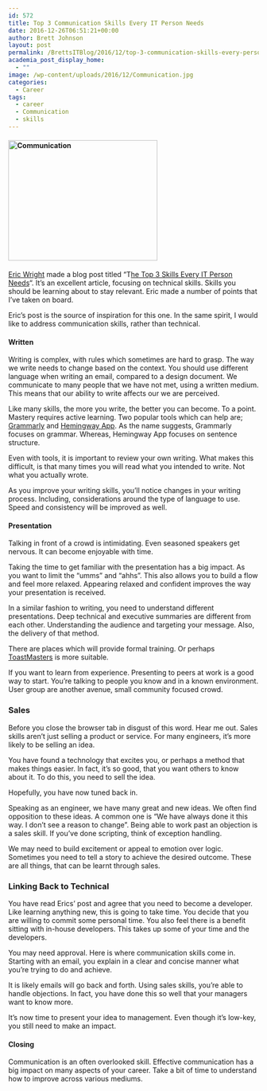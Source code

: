```yaml
---
id: 572
title: Top 3 Communication Skills Every IT Person Needs
date: 2016-12-26T06:51:21+00:00
author: Brett Johnson
layout: post
permalink: /BrettsITBlog/2016/12/top-3-communication-skills-every-person-needs/
academia_post_display_home:
  - ""
image: /wp-content/uploads/2016/12/Communication.jpg
categories:
  - Career
tags:
  - career
  - Communication
  - skills
---
```

#### <img class="alignnone size-medium wp-image-573" src="https://sdbrett.com/assets/images/2016/12/Communication-300x242.jpg" alt="Communication" width="300" height="242" srcset="https://sdbrett.com/assets/images2016/12/Communication-300x242.jpg 300w, https://sdbrett.com/assets/images2016/12/Communication-260x210.jpg 260w, https://sdbrett.com/assets/images2016/12/Communication.jpg 572w" sizes="(max-width: 300px) 100vw, 300px" />

<a href="https://twitter.com/discoposse" rel="”nofollow”">Eric Wright</a> made a blog post titled &#8220;T<a href="https://turbonomic.com/blog/on-technology/the-top-3-skills-every-it-person-needs/" data-cke-saved-href="https://turbonomic.com/blog/on-technology/the-top-3-skills-every-it-person-needs/">he Top 3 Skills Every IT Person Needs</a>&#8220;. It&#8217;s an excellent article, focusing on technical skills. Skills you should be learning about to stay relevant. Eric made a number of points that I&#8217;ve taken on board.

Eric&#8217;s post is the source of inspiration for this one. In the same spirit, I would like to address communication skills, rather than technical.

#### Written

Writing is complex, with rules which sometimes are hard to grasp. The way we write needs to change based on the context. You should use different language when writing an email, compared to a design document. We communicate to many people that we have not met, using a written medium. This means that our ability to write affects our we are perceived.

Like many skills, the more you write, the better you can become. To a point. Mastery requires active learning. Two popular tools which can help are; [Grammarly](https://www.grammarly.com/) and [Hemingway App](http://www.hemingwayapp.com/). As the name suggests, Grammarly focuses on grammar. Whereas, Hemingway App focuses on sentence structure.

Even with tools, it is important to review your own writing. What makes this difficult, is that many times you will read what you intended to write. Not what you actually wrote.

As you improve your writing skills, you&#8217;ll notice changes in your writing process. Including, considerations around the type of language to use. Speed and consistency will be improved as well.

#### Presentation

Talking in front of a crowd is intimidating. Even seasoned speakers get nervous. It can become enjoyable with time.

Taking the time to get familiar with the presentation has a big impact. As you want to limit the &#8220;umms&#8221; and &#8220;ahhs&#8221;. This also allows you to build a flow and feel more relaxed. Appearing relaxed and confident improves the way your presentation is received.

In a similar fashion to writing, you need to understand different presentations. Deep technical and executive summaries are different from each other. Understanding the audience and targeting your message. Also, the delivery of that method.

There are places which will provide formal training. Or perhaps <a href="http://toastmasters.org" data-cke-saved-href="http://toastmasters.org">ToastMasters</a> is more suitable.

If you want to learn from experience. Presenting to peers at work is a good way to start. You&#8217;re talking to people you know and in a known environment. User group are another avenue, small community focused crowd.

### Sales

Before you close the browser tab in disgust of this word. Hear me out. Sales skills aren&#8217;t just selling a product or service. For many engineers, it&#8217;s more likely to be selling an idea.

You have found a technology that excites you, or perhaps a method that makes things easier. In fact, it&#8217;s so good, that you want others to know about it. To do this, you need to sell the idea.

Hopefully, you have now tuned back in.

Speaking as an engineer, we have many great and new ideas. We often find opposition to these ideas. A common one is &#8220;We have always done it this way. I don&#8217;t see a reason to change&#8221;. Being able to work past an objection is a sales skill. If you&#8217;ve done scripting, think of exception handling.

We may need to build excitement or appeal to emotion over logic. Sometimes you need to tell a story to achieve the desired outcome. These are all things, that can be learnt through sales.

### Linking Back to Technical

You have read Erics&#8217; post and agree that you need to become a developer. Like learning anything new, this is going to take time. You decide that you are willing to commit some personal time. You also feel there is a benefit sitting with in-house developers. This takes up some of your time and the developers.

You may need approval. Here is where communication skills come in. Starting with an email, you explain in a clear and concise manner what you&#8217;re trying to do and achieve.

It is likely emails will go back and forth. Using sales skills, you&#8217;re able to handle objections. In fact, you have done this so well that your managers want to know more.

It&#8217;s now time to present your idea to management. Even though it&#8217;s low-key, you still need to make an impact.

#### Closing

Communication is an often overlooked skill. Effective communication has a big impact on many aspects of your career. Take a bit of time to understand how to improve across various mediums.